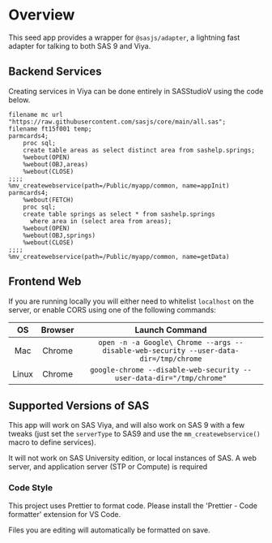 # Overview

This seed app provides a wrapper for `@sasjs/adapter`, a lightning fast adapter for talking to both SAS 9 and Viya.

## Backend Services

Creating services in Viya can be done entirely in SASStudioV using the code below.

```
filename mc url "https://raw.githubusercontent.com/sasjs/core/main/all.sas";
filename ft15f001 temp;
parmcards4;
    proc sql;
    create table areas as select distinct area from sashelp.springs;
    %webout(OPEN)
    %webout(OBJ,areas)
    %webout(CLOSE)
;;;;
%mv_createwebservice(path=/Public/myapp/common, name=appInit)
parmcards4;
    %webout(FETCH)
    proc sql;
    create table springs as select * from sashelp.springs
      where area in (select area from areas);
    %webout(OPEN)
    %webout(OBJ,springs)
    %webout(CLOSE)
;;;;
%mv_createwebservice(path=/Public/myapp/common, name=getData)
```

## Frontend Web

If you are running locally you will either need to whitelist `localhost` on the server, or enable CORS using one of the following commands:

|  OS   | Browser |                                    Launch Command                                     |
| :---: | :-----: | :-----------------------------------------------------------------------------------: |
|  Mac  | Chrome  | `open -n -a Google\ Chrome --args --disable-web-security --user-data-dir=/tmp/chrome` |
| Linux | Chrome  |         `google-chrome --disable-web-security --user-data-dir="/tmp/chrome"`          |

## Supported Versions of SAS

This app will work on SAS Viya, and will also work on SAS 9 with a few tweaks (just set the `serverType` to SAS9 and use the `mm_createwebservice()` macro to define services).

It will not work on SAS University edition, or local instances of SAS. A web server, and application server (STP or Compute) is required

### Code Style

This project uses Prettier to format code.
Please install the 'Prettier - Code formatter' extension for VS Code.

Files you are editing will automatically be formatted on save.
